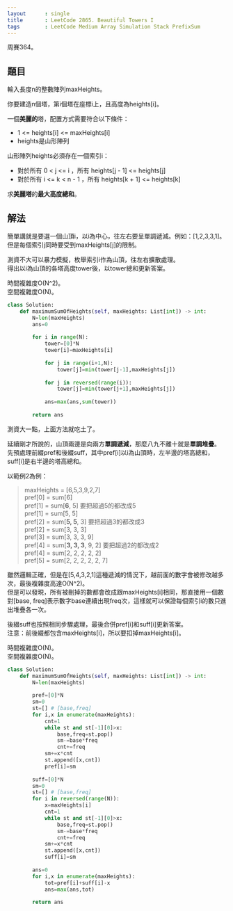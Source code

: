 ```yaml
---
layout      : single
title       : LeetCode 2865. Beautiful Towers I
tags        : LeetCode Medium Array Simulation Stack PrefixSum
---
```

周賽364。

## 題目

輸入長度n的整數陣列maxHeights。  

你要建造n個塔，第i個塔在座標i上，且高度為heights[i]。  

一個**美麗的**塔，配置方式需要符合以下條件：  

- 1 <= heights[i] <= maxHeights[i]  
- heights是山形陣列  

山形陣列heights必須存在一個索引i：  

- 對於所有 0 < j <= i ，所有 heights[j - 1] <= heights[j]  
- 對於所有 i <= k < n - 1 ，所有 heights[k + 1] <= heights[k]  

求**美麗塔**的**最大高度總和**。  

## 解法

簡單講就是要選一個山頂i，以i為中心，往左右要呈單調遞減。例如：[1,2,3,3,1]。  
但是每個索引j同時要受到maxHeights[j]的限制。  

測資不大可以暴力模擬，枚舉索引i作為山頂，往左右擴散處理。  
得出以i為山頂的各塔高度tower後，以tower總和更新答案。  

時間複雜度O(N^2)。  
空間複雜度O(N)。  

```python
class Solution:
    def maximumSumOfHeights(self, maxHeights: List[int]) -> int:
        N=len(maxHeights)
        ans=0
        
        for i in range(N):
            tower=[0]*N
            tower[i]=maxHeights[i]
            
            for j in range(i+1,N):
                tower[j]=min(tower[j-1],maxHeights[j])
                
            for j in reversed(range(i)):
                tower[j]=min(tower[j+1],maxHeights[j])
                
            ans=max(ans,sum(tower))
            
        return ans
```

測資大一點，上面方法就吃土了。  

延續剛才所說的，山頂兩邊是向兩方**單調遞減**，那麼八九不離十就是**單調堆疊**。  
先預處理前綴pref和後綴suff，其中pref[i]以i為山頂時，左半邊的塔高總和，suff[i]是右半邊的塔高總和。  

以範例2為例：  
> maxHeights = [6,5,3,9,2,7]  
> pref[0] = sum[6]  
> pref[1] = sum[**6**, 5] 要把超過5的都改成5  
> pref[1] = sum[5, 5]  
> pref[2] = sum[**5, 5**, 3] 要把超過3的都改成3  
> pref[2] = sum[3, 3, 3]  
> pref[3] = sum[3, 3, 3, 9]  
> pref[4] = sum[**3, 3, 3**, 9, 2] 要把超過2的都改成2  
> pref[4] = sum[2, 2, 2, 2, 2]  
> pref[5] = sum[2, 2, 2, 2, 2, 7]  

雖然邏輯正確，但是在[5,4,3,2,1]這種遞減的情況下，越前面的數字會被修改越多次，最後複雜度高達O(N^2)。  
但是可以發現，所有被刪掉的數都會改成跟maxHeights[i]相同，那直接用一個數對[base, freq]表示數字base連續出現freq次，這樣就可以保證每個索引i的數只進出堆疊各一次。  

後綴suff也按照相同步驟處理，最後合併pref[i]和suff[i]更新答案。  
注意：前後綴都包含maxHeights[i]，所以要扣掉maxHeights[i]。  

時間複雜度O(N)。  
空間複雜度O(N)。  

```python
class Solution:
    def maximumSumOfHeights(self, maxHeights: List[int]) -> int:
        N=len(maxHeights)
        
        pref=[0]*N
        sm=0
        st=[] # [base,freq]
        for i,x in enumerate(maxHeights):
            cnt=1
            while st and st[-1][0]>x:
                base,freq=st.pop()
                sm-=base*freq
                cnt+=freq
            sm+=x*cnt
            st.append([x,cnt])
            pref[i]=sm
        
        suff=[0]*N
        sm=0
        st=[] # [base,freq]
        for i in reversed(range(N)):
            x=maxHeights[i]
            cnt=1
            while st and st[-1][0]>x:
                base,freq=st.pop()
                sm-=base*freq
                cnt+=freq
            sm+=x*cnt
            st.append([x,cnt])
            suff[i]=sm
        
        ans=0
        for i,x in enumerate(maxHeights):
            tot=pref[i]+suff[i]-x
            ans=max(ans,tot)
            
        return ans
```
